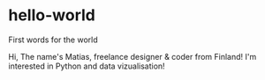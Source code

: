 # hello-world
First words for the world

Hi, The name's Matias, freelance designer & coder from Finland!
I'm interested in Python and data vizualisation!
